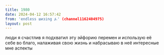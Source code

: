 ```yaml
---
title: 1980
date: 2024-04-12 16:57:42
from: 'endless шизing ⍼' (channel1162404975)
layout: post
---
```


люди я счастлив я подхватил эту эйфорию перемен и использую её себе во благо, налаживая свою жизнь и набрасываю в неё интересные мне аспекты
